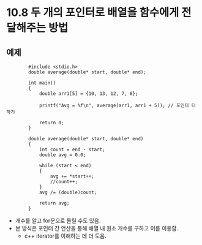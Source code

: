 # 10.8 두 개의 포인터로 배열을 함수에게 전달해주는 방법

## 예제

            #include <stdio.h>
            double average(double* start, double* end);

            int main()
            {
                double arr1[5] = {10, 13, 12, 7, 8};
                
                printf("Avg = %f\n", average(arr1, arr1 + 5)); // 포인터 더하기
                
                return 0;
            }

            double average(double* start, double* end)
            {
                int count = end - start;
                double avg = 0.0;
                
                while (start < end)
                {
                    avg += *start++;
                    //count++;
                }
                avg /= (double)count;
                
                return avg;
            }

* 개수를 알고 for문으로 돌릴 수도 있음.
* 본 방식은 포인터 간 연산을 통해 배열 내 원소 개수를 구하고 이를 이용함.
    - c++ iterator를 이해하는 데 더 도움. 